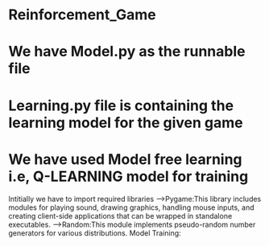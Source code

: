 # Reinforcement_Game
# We have Model.py as the runnable file
# Learning.py file is containing the learning model for the given game
# We have used Model free learning i.e, Q-LEARNING model for training
Intitially we have to import required libraries
-->Pygame:This library includes modules for playing sound, drawing graphics, handling mouse inputs,
          and creating client-side applications that can be wrapped in standalone executables.
-->Random:This module implements pseudo-random number generators for various distributions.
Model Training:

